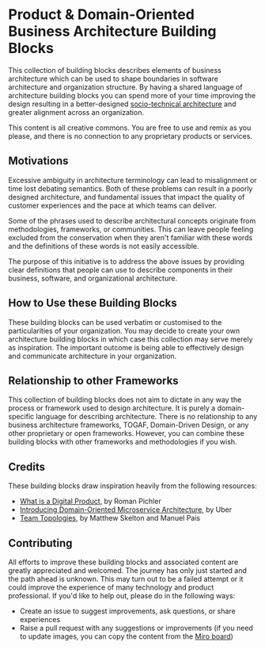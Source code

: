 # Product & Domain-Oriented Business Architecture Building Blocks

This collection of building blocks describes elements of business architecture which can be used to shape boundaries in software architecture and organization structure. By having a shared language of architecture building blocks you can spend more of your time improving the design resulting in a better-designed [socio-technical architecture](https://esilva.net/sociotechnical/sociotechnical-architecture_why-and-what.html) and greater alignment across an organization.

This content is all creative commons. You are free to use and remix as you please, and there is no connection to any proprietary products or services.

## Motivations

Excessive ambiguity in architecture terminology can lead to misalignment or time lost debating semantics. Both of these problems can result in a poorly designed architecture, and fundamental issues that impact the quality of customer experiences and the pace at which teams can deliver.

Some of the phrases used to describe architectural concepts originate from methodologies, frameworks, or communities. This can leave people feeling excluded from the conservation when they aren't familiar with these words and the definitions of these words is not easily accessible.

The purpose of this initiative is to address the above issues by providing clear definitions that people can use to describe components in their business, software, and organizational architecture.

## How to Use these Building Blocks

These building blocks can be used verbatim or customised to the particularities of your organization. You may decide to create your own architecture building blocks in which case this collection may serve merely as inspiration. The important outcome is being able to effectively design and communicate architecture in your organization.

## Relationship to other Frameworks

This collection of building blocks does not aim to dictate in any way the process or framework used to design architecture. It is purely a domain-specific language for describing architecture. There is no relationship to any business architecture frameworks, TOGAF, Domain-Driven Design, or any other proprietary or open frameworks. However, you can combine these building blocks with other frameworks and methodologies if you wish.

## Credits

These building blocks draw inspiration heavily from the following resources:

- [What is a Digital Product](https://www.romanpichler.com/blog/what-is-a-digital-product/), by Roman Pichler
- [Introducing Domain-Oriented Microservice Architecture](https://eng.uber.com/microservice-architecture/), by Uber
- [Team Topologies](https://teamtopologies.com/), by Matthew Skelton and Manuel Pais

## Contributing

All efforts to improve these building blocks and associated content are greatly appreciated and welcomed. The journey has only just started and the path ahead is unknown. This may turn out to be a failed attempt or it could improve the experience of many technology and product professional. If you'd like to help out, please do in the following ways:

- Create an issue to suggest improvements, ask questions, or share experiences
- Raise a pull request with any suggestions or improvements (if you need to update images, you can copy the content from the [Miro board](*****TODO*****))
